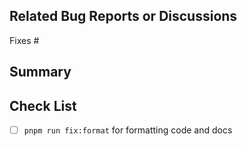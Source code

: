 ## Related Bug Reports or Discussions

Fixes #

## Summary

## Check List

- [ ] `pnpm run fix:format` for formatting code and docs
